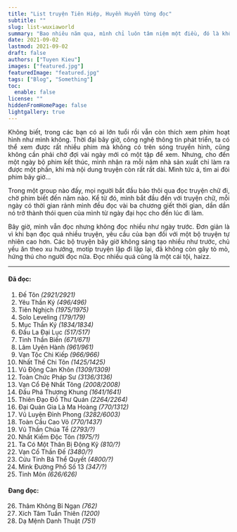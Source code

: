 ```yaml
---
title: "List truyện Tiên Hiệp, Huyền Huyễn từng đọc"
subtitle: ""
slug: list-wuxiaworld
summary: "Bao nhiêu năm qua, mình chỉ luôn tâm niệm một điều, đó là không bao giờ ngoảnh đầu lại. Chỉ hối hận vì những gì chưa làm được, không bao giờ hối hận vì những gì mình đã làm."
date: 2021-09-02
lastmod: 2021-09-02
draft: false
authors: ["Tuyen Kieu"]
images: ["featured.jpg"]
featuredImage: "featured.jpg"
tags: ["Blog", "Something"]
toc:
  enable: false
license: ""
hiddenFromHomePage: false
lightgallery: true
---
```


<p style = "text-align: justify">Không biết, trong các bạn có ai lớn tuổi rồi vẫn còn thích xem phim hoạt hình như mình không. Thời đại bây giờ, công nghệ thông tin phát triển, ta có thể xem được rất nhiều phim mà không có trên sóng truyền hình, cũng không cần phải chờ đợi vài ngày mới có một tập để xem. Nhưng, cho đến một ngày bộ phim kết thúc, mình nhận ra mỗi năm nhà sản xuất chỉ làm ra được một phần, khi mà nội dung truyện còn rất rất dài. Mình tức á, tìm ai đòi phim bây giờ...</p>

<p style = "text-align: justify">Trong một group nào đấy, mọi người bắt đầu bảo thôi qua đọc truyện chữ đi, chờ phim biết đến năm nào. Kể từ đó, mình bắt đầu đến với truyện chữ, mỗi ngày có thời gian rảnh mình đều đọc vài ba chương giết thời gian, dần dần nó trở thành thói quen của mình từ ngày đại học cho đến lúc đi làm.</p>

<p style = "text-align: justify">Bây giờ, mình vẫn đọc nhưng không đọc nhiều như ngày trước. Đơn giản là vì khi bạn đọc quá nhiều truyện, yêu cầu của bạn đối với một bộ truyện tự nhiên cao hơn. Các bộ truyện bây giờ không sáng tạo nhiều như trước, chủ yếu ăn theo xu hướng, motip truyện lặp đi lặp lại, đã không còn gây tò mò, hứng thú cho người đọc nữa. Đọc nhiều quá cũng là một cái tội, haizz.</p>

---

#### Đã đọc:

1. Đế Tôn _(2921/2921)_
2. Yêu Thần Ký _(496/496)_
3. Tiên Nghịch _(1975/1975)_
4. Solo Leveling _(179/179)_
5. Mục Thần Ký _(1834/1834)_
6. Đấu La Đại Lục _(517/517)_
7. Tinh Thần Biến _(671/671)_
8. Lâm Uyên Hành _(961/961)_
9. Vạn Tộc Chi Kiếp _(966/966)_
10. Nhất Thế Chi Tôn _(1425/1425)_
11. Vũ Động Càn Khôn _(1309/1309)_
12. Toàn Chức Pháp Sư _(3136/3136)_
13. Vạn Cổ Đệ Nhất Tông _(2008/2008)_
14. Đấu Phá Thương Khung _(1641/1641)_
15. Thiên Đạo Đồ Thư Quán _(2264/2264)_
16. Đại Quản Gia Là Ma Hoàng _(770/1312)_
17. Vũ Luyện Đỉnh Phong _(3282/6003)_
18. Toàn Cầu Cao Võ _(770/1437)_
19. Vũ Thần Chúa Tể _(2793/?)_
20. Nhất Kiếm Độc Tôn _(1975/?)_
21. Ta Có Một Thân Bị Động Kỹ _(810/?)_
22. Vạn Cổ Thần Đế _(3480/?)_
23. Cửu Tinh Bá Thể Quyết _(4800/?)_
24. Mink Đường Phố Số 13 _(347/?)_
25. Tinh Môn _(626/626)_

#### Đang đọc:

26. Thâm Không Bỉ Ngạn _(762)_
27. Xích Tâm Tuần Thiên _(1200)_
28. Dạ Mệnh Danh Thuật _(751)_
